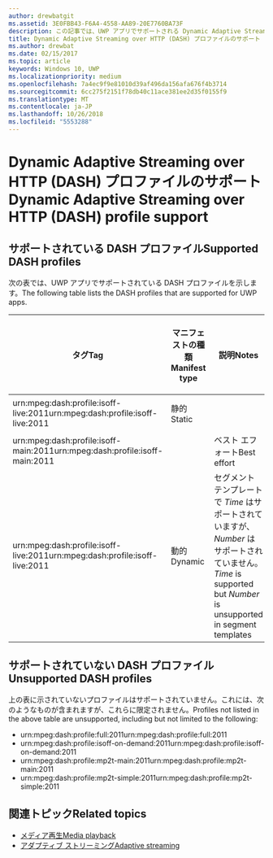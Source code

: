```yaml
---
author: drewbatgit
ms.assetid: 3E0FBB43-F6A4-4558-AA89-20E7760BA73F
description: この記事では、UWP アプリでサポートされる Dynamic Adaptive Streaming over HTTP (DASH) プロファイルの一覧を示します。
title: Dynamic Adaptive Streaming over HTTP (DASH) プロファイルのサポート
ms.author: drewbat
ms.date: 02/15/2017
ms.topic: article
keywords: Windows 10, UWP
ms.localizationpriority: medium
ms.openlocfilehash: 7a4ec9f9e81010d39af496da156afa676f4b3714
ms.sourcegitcommit: 6cc275f2151f78db40c11ace381ee2d35f0155f9
ms.translationtype: MT
ms.contentlocale: ja-JP
ms.lasthandoff: 10/26/2018
ms.locfileid: "5553288"
---
```

# <a name="dynamic-adaptive-streaming-over-http-dash-profile-support"></a><span data-ttu-id="30a63-104">Dynamic Adaptive Streaming over HTTP (DASH) プロファイルのサポート</span><span class="sxs-lookup"><span data-stu-id="30a63-104">Dynamic Adaptive Streaming over HTTP (DASH) profile support</span></span>


## <a name="supported-dash-profiles"></a><span data-ttu-id="30a63-105">サポートされている DASH プロファイル</span><span class="sxs-lookup"><span data-stu-id="30a63-105">Supported DASH profiles</span></span>
<span data-ttu-id="30a63-106">次の表では、UWP アプリでサポートされている DASH プロファイルを示します。</span><span class="sxs-lookup"><span data-stu-id="30a63-106">The following table lists the DASH profiles that are supported for UWP apps.</span></span>

|<span data-ttu-id="30a63-107">タグ</span><span class="sxs-lookup"><span data-stu-id="30a63-107">Tag</span></span> | <span data-ttu-id="30a63-108">マニフェストの種類</span><span class="sxs-lookup"><span data-stu-id="30a63-108">Manifest type</span></span> | <span data-ttu-id="30a63-109">説明</span><span class="sxs-lookup"><span data-stu-id="30a63-109">Notes</span></span>|<span data-ttu-id="30a63-110">7 月にリリースされた Windows 10</span><span class="sxs-lookup"><span data-stu-id="30a63-110">July release of Windows 10</span></span>|<span data-ttu-id="30a63-111">Windows 10 バージョン 1511</span><span class="sxs-lookup"><span data-stu-id="30a63-111">Windows 10, Version 1511</span></span>|<span data-ttu-id="30a63-112">Windows 10 バージョン 1607</span><span class="sxs-lookup"><span data-stu-id="30a63-112">Windows 10, Version 1607</span></span> |<span data-ttu-id="30a63-113">Windows 10 バージョン 1607</span><span class="sxs-lookup"><span data-stu-id="30a63-113">Windows 10, Version 1607</span></span> |<span data-ttu-id="30a63-114">Windows 10 Version 1703</span><span class="sxs-lookup"><span data-stu-id="30a63-114">Windows 10, Version 1703</span></span>|
|----------------|------|-------|-----------|--------------|---------|-------|--------|
|<span data-ttu-id="30a63-115">urn:mpeg&#58;dash:profile:isoff-live:2011</span><span class="sxs-lookup"><span data-stu-id="30a63-115">urn:mpeg&#58;dash:profile:isoff-live:2011</span></span> | <span data-ttu-id="30a63-116">静的</span><span class="sxs-lookup"><span data-stu-id="30a63-116">Static</span></span> |     |<span data-ttu-id="30a63-117">サポートされる</span><span class="sxs-lookup"><span data-stu-id="30a63-117">Supported</span></span>            |  <span data-ttu-id="30a63-118">サポートされる</span><span class="sxs-lookup"><span data-stu-id="30a63-118">Supported</span></span>              | <span data-ttu-id="30a63-119">サポートされる</span><span class="sxs-lookup"><span data-stu-id="30a63-119">Supported</span></span>        |<span data-ttu-id="30a63-120">サポートされる</span><span class="sxs-lookup"><span data-stu-id="30a63-120">Supported</span></span>| <span data-ttu-id="30a63-121">サポートされる</span><span class="sxs-lookup"><span data-stu-id="30a63-121">Supported</span></span>|
|<span data-ttu-id="30a63-122">urn:mpeg&#58;dash:profile:isoff-main:2011</span><span class="sxs-lookup"><span data-stu-id="30a63-122">urn:mpeg&#58;dash:profile:isoff-main:2011</span></span> |        | <span data-ttu-id="30a63-123">ベスト エフォート</span><span class="sxs-lookup"><span data-stu-id="30a63-123">Best effort</span></span> | <span data-ttu-id="30a63-124">サポートされる</span><span class="sxs-lookup"><span data-stu-id="30a63-124">Supported</span></span>            |  <span data-ttu-id="30a63-125">サポートされる</span><span class="sxs-lookup"><span data-stu-id="30a63-125">Supported</span></span>              | <span data-ttu-id="30a63-126">サポートされる</span><span class="sxs-lookup"><span data-stu-id="30a63-126">Supported</span></span>        |<span data-ttu-id="30a63-127">サポートされる</span><span class="sxs-lookup"><span data-stu-id="30a63-127">Supported</span></span>| <span data-ttu-id="30a63-128">サポートされる</span><span class="sxs-lookup"><span data-stu-id="30a63-128">Supported</span></span>|
|<span data-ttu-id="30a63-129">urn:mpeg&#58;dash:profile:isoff-live:2011</span><span class="sxs-lookup"><span data-stu-id="30a63-129">urn:mpeg&#58;dash:profile:isoff-live:2011</span></span> | <span data-ttu-id="30a63-130">動的</span><span class="sxs-lookup"><span data-stu-id="30a63-130">Dynamic</span></span> | <span data-ttu-id="30a63-131">セグメント テンプレートで $Time$ はサポートされていますが、$Number$ はサポートされていません。</span><span class="sxs-lookup"><span data-stu-id="30a63-131">$Time$ is supported but $Number$ is unsupported in segment templates</span></span> | <span data-ttu-id="30a63-132">サポートされない</span><span class="sxs-lookup"><span data-stu-id="30a63-132">Not Supported</span></span>            | <span data-ttu-id="30a63-133">サポートされない</span><span class="sxs-lookup"><span data-stu-id="30a63-133">Not Supported</span></span>              | <span data-ttu-id="30a63-134">サポートされない</span><span class="sxs-lookup"><span data-stu-id="30a63-134">Not Supported</span></span>        |<span data-ttu-id="30a63-135">サポートされない</span><span class="sxs-lookup"><span data-stu-id="30a63-135">Not Supported</span></span>| <span data-ttu-id="30a63-136">サポートされる</span><span class="sxs-lookup"><span data-stu-id="30a63-136">Supported</span></span>|


## <a name="unsupported-dash-profiles"></a><span data-ttu-id="30a63-137">サポートされていない DASH プロファイル</span><span class="sxs-lookup"><span data-stu-id="30a63-137">Unsupported DASH profiles</span></span>
<span data-ttu-id="30a63-138">上の表に示されていないプロファイルはサポートされていません。これには、次のようなものが含まれますが、これらに限定されません。</span><span class="sxs-lookup"><span data-stu-id="30a63-138">Profiles not listed in the above table are unsupported, including but not limited to the following:</span></span>

* <span data-ttu-id="30a63-139">urn:mpeg&#58;dash:profile:full:2011</span><span class="sxs-lookup"><span data-stu-id="30a63-139">urn:mpeg&#58;dash:profile:full:2011</span></span>
* <span data-ttu-id="30a63-140">urn:mpeg&#58;dash:profile:isoff-on-demand:2011</span><span class="sxs-lookup"><span data-stu-id="30a63-140">urn:mpeg&#58;dash:profile:isoff-on-demand:2011</span></span>
* <span data-ttu-id="30a63-141">urn:mpeg&#58;dash:profile:mp2t-main:2011</span><span class="sxs-lookup"><span data-stu-id="30a63-141">urn:mpeg&#58;dash:profile:mp2t-main:2011</span></span>
* <span data-ttu-id="30a63-142">urn:mpeg&#58;dash:profile:mp2t-simple:2011</span><span class="sxs-lookup"><span data-stu-id="30a63-142">urn:mpeg&#58;dash:profile:mp2t-simple:2011</span></span>


## <a name="related-topics"></a><span data-ttu-id="30a63-143">関連トピック</span><span class="sxs-lookup"><span data-stu-id="30a63-143">Related topics</span></span>

* [<span data-ttu-id="30a63-144">メディア再生</span><span class="sxs-lookup"><span data-stu-id="30a63-144">Media playback</span></span>](media-playback.md)
* [<span data-ttu-id="30a63-145">アダプティブ ストリーミング</span><span class="sxs-lookup"><span data-stu-id="30a63-145">Adaptive streaming</span></span>](adaptive-streaming.md)
 

 




